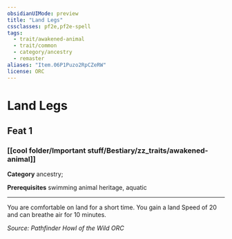 ```yaml
---
obsidianUIMode: preview
title: "Land Legs"
cssclasses: pf2e,pf2e-spell
tags:
  - trait/awakened-animal
  - trait/common
  - category/ancestry
  - remaster
aliases: "Item.06P1Puzo2RpCZeRW"
license: ORC
---
```

# Land Legs
## Feat 1
### [[cool folder/Important stuff/Bestiary/zz_traits/awakened-animal]]

**Category** ancestry; 



**Prerequisites** swimming animal heritage, aquatic
* * *
You are comfortable on land for a short time. You gain a land Speed of 20 and can breathe air for 10 minutes.

*Source: Pathfinder Howl of the Wild*
*ORC*